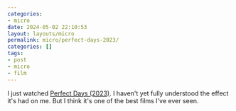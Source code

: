 ```yaml
---
categories:
- micro
date: 2024-05-02 22:10:53
layout: layouts/micro
permalink: micro/perfect-days-2023/
categories: []
tags:
- post
- micro
- film
---
```


I just watched [Perfect Days (2023)][pd]. I haven't yet fully understood the
effect it's had on me. But I think it's one of the best films I've ever seen.

[pd]: https://en.wikipedia.org/wiki/Perfect_Days
